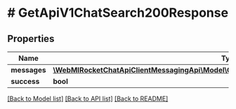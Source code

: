 # # GetApiV1ChatSearch200Response

## Properties

Name | Type | Description | Notes
------------ | ------------- | ------------- | -------------
**messages** | [**\WebMIRocketChatApiClientMessagingApi\Model\GetApiV1ChatSearch200ResponseMessagesInner[]**](GetApiV1ChatSearch200ResponseMessagesInner.md) |  | [optional]
**success** | **bool** |  | [optional]

[[Back to Model list]](../../README.md#models) [[Back to API list]](../../README.md#endpoints) [[Back to README]](../../README.md)
